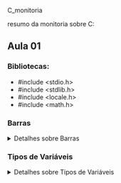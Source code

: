  C_monitoria

resumo da monitoria sobre C:

## Aula 01

### Bibliotecas:

- #include <stdio.h>
- #include <stdlib.h>
- #include <locale.h>
- #include <math.h>

### Barras

<details>
<summary>Detalhes sobre Barras</summary>

- \n = quebra de linha
- \t = parágrafo
- \a = alerta

</details>

### Tipos de Variáveis

<details>
<summary>Detalhes sobre Tipos de Variáveis</summary>

- char = %%c;
- int = %%d;
- long int = %%ld;
- float = %%f, %%2f;
- double = %%if;

</details>

 
